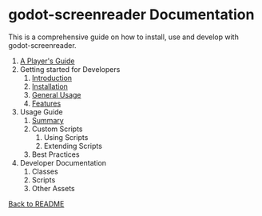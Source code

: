 # godot-screenreader Documentation

This is a comprehensive guide on how to install, use and develop with godot-screenreader.

1. [A Player's Guide](playerguide.md)
2. Getting started for Developers
    1. [Introduction](intro.md)
    2. [Installation](installation.md)
    3. [General Usage](generaluse.md)
    4. [Features](functionality.md)
3. Usage Guide
    1. [Summary](usage_summary.md)
    2. Custom Scripts
        1. Using Scripts
        2. Extending Scripts 
    3. Best Practices
4. Developer Documentation
    1. Classes
    2. Scripts
    3. Other Assets
    
[Back to README](../../README.md)
